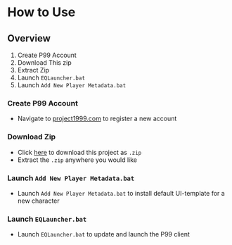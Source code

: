 # How to Use

## Overview
1. Create P99 Account
2. Download This zip
3. Extract Zip
4. Launch `EQLauncher.bat`
5. Launch `Add New Player Metadata.bat`

### Create P99 Account
* Navigate to [project1999.com](project1999.com) to register a new account

### Download Zip
* Click [here](https://github.com/EmulatedGameUtilities/Project1999StandAlone/archive/refs/heads/master.zip) to download this project as `.zip`
* Extract the `.zip` anywhere you would like

### Launch `Add New Player Metadata.bat`
* Launch `Add New Player Metadata.bat` to install default UI-template for a new character

### Launch `EQLauncher.bat`
* Launch `EQLauncher.bat` to update and launch the P99 client
